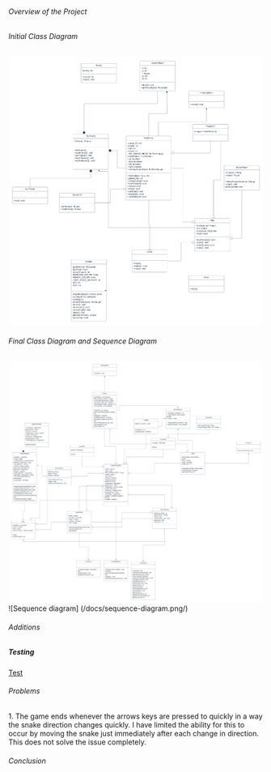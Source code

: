 ###### Overview of the Project

###### Initial Class Diagram
![class diagram](/docs/classdiagram.png/)
###### Final Class Diagram and Sequence Diagram
![class diagram](/docs/refactoredClassDiagram.png/)
![Sequence diagram] (/docs/sequence-diagram.png/)
###### Additions

##### Testing
[Test](/docs/test.md/)

###### Problems
<p> 1. The game ends whenever the arrows keys are pressed to quickly in a way the snake direction changes quickly. I have limited the ability for this to occur by moving the snake just immediately after each change in direction. This does not solve the issue completely. </p>

###### Conclusion